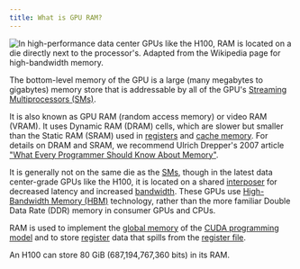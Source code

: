 ```yaml
---
title: What is GPU RAM?
---
```


![In high-performance data center GPUs like the H100, RAM is located on a die directly next to the processor's. Adapted from the Wikipedia page for [high-bandwidth memory](https://en.wikipedia.org/wiki/High_Bandwidth_Memory).](themed-image://hbm-schematic.svg)

The bottom-level memory of the GPU is a large (many megabytes to gigabytes)
memory store that is addressable by all of the GPU's
[Streaming Multiprocessors (SMs)](/gpu-glossary/device-hardware/streaming-multiprocessor).

It is also known as GPU RAM (random access memory) or video RAM (VRAM). It uses
Dynamic RAM (DRAM) cells, which are slower but smaller than the Static RAM
(SRAM) used in [registers](/gpu-glossary/device-hardware/register-file) and
[cache memory](/gpu-glossary/device-hardware/l1-data-cache). For details on DRAM
and SRAM, we recommend Ulrich Drepper's 2007 article
["What Every Programmer Should Know About Memory"](https://people.freebsd.org/~lstewart/articles/cpumemory.pdf).

It is generally not on the same die as the
[SMs](/gpu-glossary/device-hardware/streaming-multiprocessor), though in the
latest data center-grade GPUs like the H100, it is located on a shared
[interposer](https://en.wikipedia.org/wiki/Interposer) for decreased latency and
increased [bandwidth](/gpu-glossary/perf/memory-bandwidth). These GPUs use
[High-Bandwidth Memory (HBM)](https://en.wikipedia.org/wiki/High_Bandwidth_Memory)
technology, rather than the more familiar Double Data Rate (DDR) memory in
consumer GPUs and CPUs.

RAM is used to implement the
[global memory](/gpu-glossary/device-software/global-memory) of the
[CUDA programming model](/gpu-glossary/device-software/cuda-programming-model)
and to store [register](/gpu-glossary/device-software/registers) data that
spills from the [register file](/gpu-glossary/device-hardware/register-file).

An H100 can store 80 GiB (687,194,767,360 bits) in its RAM.
